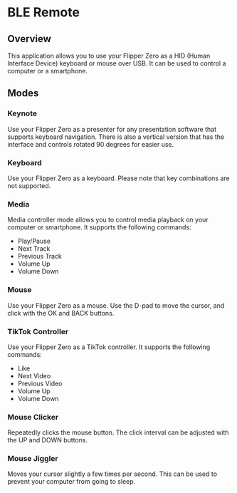 # BLE Remote

## Overview

This application allows you to use your Flipper Zero as a HID (Human Interface Device) keyboard or mouse over USB. It can be used to control a computer or a smartphone.

## Modes

### Keynote

Use your Flipper Zero as a presenter for any presentation software that supports keyboard navigation. There is also a vertical version that has the interface and controls rotated 90 degrees for easier use.

### Keyboard

Use your Flipper Zero as a keyboard. Please note that key combinations are not supported.

### Media

Media controller mode allows you to control media playback on your computer or smartphone. It supports the following commands:

* Play/Pause
* Next Track
* Previous Track
* Volume Up
* Volume Down

### Mouse

Use your Flipper Zero as a mouse. Use the D-pad to move the cursor, and click with the OK and BACK buttons.

### TikTok Controller

Use your Flipper Zero as a TikTok controller. It supports the following commands:

* Like
* Next Video
* Previous Video
* Volume Up
* Volume Down

### Mouse Clicker

Repeatedly clicks the mouse button. The click interval can be adjusted with the UP and DOWN buttons.

### Mouse Jiggler

Moves your cursor slightly a few times per second. This can be used to prevent your computer from going to sleep.
